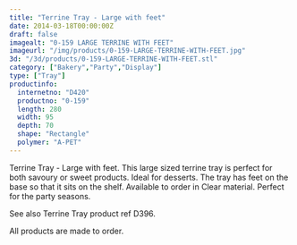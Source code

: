 ```yaml
---
title: "Terrine Tray - Large with feet"
date: 2014-03-18T00:00:00Z
draft: false
imagealt: "0-159 LARGE TERRINE WITH FEET"
imageurl: "/img/products/0-159-LARGE-TERRINE-WITH-FEET.jpg"
3d: "/3d/products/0-159-LARGE-TERRINE-WITH-FEET.stl"
category: ["Bakery","Party","Display"]
type: ["Tray"]
productinfo:
  internetno: "D420"
  productno: "0-159"
  length: 280
  width: 95
  depth: 70
  shape: "Rectangle"
  polymer: "A-PET"
---
```

Terrine Tray - Large with feet. This large sized terrine tray is perfect for both savoury or sweet products. Ideal for desserts. The tray has feet on the base so that it sits on the shelf. Available to order in Clear material. Perfect for the party seasons.

See also Terrine Tray product ref D396.

All products are made to order.